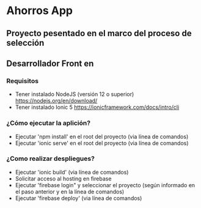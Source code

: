 # Ahorros App
## Proyecto pesentado en el marco del proceso de selección
## Desarrollador Front en 

### Requisitos

* Tener instalado NodeJS (versión 12 o superior) https://nodejs.org/en/download/
* Tener instalado Ionic 5 https://ionicframework.com/docs/intro/cli

### ¿Cómo ejecutar la aplición?

* Ejecutar 'npm install' en el root del proyecto (via línea de comandos)
* Ejecutar 'ionic serve' en el root del proyecto (via línea de comandos)

### ¿Como realizar despliegues?

* Ejecutar 'ionic build' (via línea de comandos)
* Solicitar acceso al hosting en firebase
* Ejecutar 'firebase login" y seleccionar el proyecto (según informado en el paso anterior y en la línea de comandos)
* Ejecutar 'firebase deploy' (via línea de comandos)



